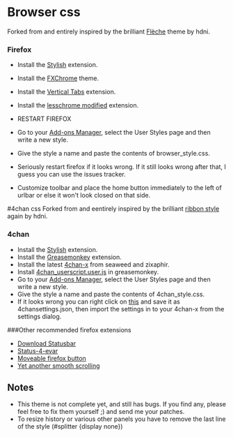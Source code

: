 # Browser css
Forked from and entirely inspired by the brilliant [Flèche](https://github.com/hdni/Fleche) theme by hdni. 

### Firefox
* Install the [Stylish](https://addons.mozilla.org/en-US/firefox/addon/stylish/) extension.
* Install the [FXChrome](https://addons.mozilla.org/en-US/firefox/addon/fxchrome/) theme.
* Install the [Vertical Tabs](https://addons.mozilla.org/en-us/firefox/addon/vertical-tabs/) extension.
* Install the [lesschrome modified](https://addons.mozilla.org/en-US/firefox/addon/lesschrome-modified/) extension.
* RESTART FIREFOX
* Go to your [Add-ons Manager](about:addons), select the User Styles page and then write a new style.
* Give the style a name and paste the contents of browser_style.css.
* Seriously restart firefox if it looks wrong. If it still looks wrong after that, I guess you can use the issues tracker.

* Customize toolbar and place the home button immediately to the left of urlbar or else it won't look closed on that side. 

#4chan css
Forked from and eentirely inspired by the brilliant [ribbon style](https://github.com/hdni/user-styles) again by hdni.

### 4chan
* Install the [Stylish](https://addons.mozilla.org/en-US/firefox/addon/stylish/) extension.
* Install the [Greasemonkey](https://addons.mozilla.org/en-US/firefox/addon/greasemonkey/) extension.
* Install the latest [4chan-x](http://seaweedchan.github.io/4chan-x/) from seaweed and zixaphir.
* Install [4chan_userscript.user.js](https://github.com/offlineric/easymode/raw/master/4chan_userscript.user.js) in greasemonkey.
* Go to your [Add-ons Manager](about:addons), select the User Styles page and then write a new style.
* Give the style a name and paste the contents of 4chan_style.css.
* If it looks wrong you can right click on [this](https://raw.github.com/offlineric/easymode/master/4chan_x_settings.json) and save it as 4chansettings.json, then import the settings in to your 4chan-x from the settings dialog.

###Other recommended firefox extensions
* [Download Statusbar](https://addons.mozilla.org/en-us/firefox/addon/download-statusbar/)
* [Status-4-evar](https://addons.mozilla.org/en-us/firefox/addon/status-4-evar/)
* [Moveable firefox button](https://addons.mozilla.org/en-us/firefox/addon/movable-firefox-button/)
* [Yet another smooth scrolling](https://addons.mozilla.org/en-us/firefox/addon/yet-another-smooth-scrolling/)

## Notes
* This theme is not complete yet, and still has bugs. If you find any, please feel free to fix them yourself ;) and send me your patches.
* To resize history or various other panels you have to remove the last line of the style (#splitter {display none}) 
